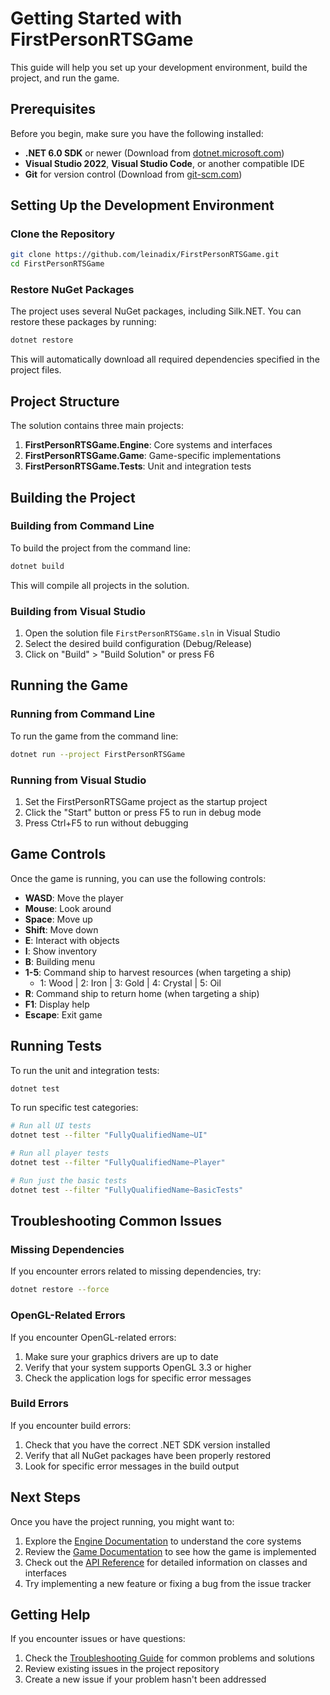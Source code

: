 # Getting Started with FirstPersonRTSGame

This guide will help you set up your development environment, build the project, and run the game.

## Prerequisites

Before you begin, make sure you have the following installed:

- **.NET 6.0 SDK** or newer (Download from [dotnet.microsoft.com](https://dotnet.microsoft.com/download))
- **Visual Studio 2022**, **Visual Studio Code**, or another compatible IDE
- **Git** for version control (Download from [git-scm.com](https://git-scm.com/downloads))

## Setting Up the Development Environment

### Clone the Repository

```bash
git clone https://github.com/leinadix/FirstPersonRTSGame.git
cd FirstPersonRTSGame
```

### Restore NuGet Packages

The project uses several NuGet packages, including Silk.NET. You can restore these packages by running:

```bash
dotnet restore
```

This will automatically download all required dependencies specified in the project files.

## Project Structure

The solution contains three main projects:

1. **FirstPersonRTSGame.Engine**: Core systems and interfaces
2. **FirstPersonRTSGame.Game**: Game-specific implementations
3. **FirstPersonRTSGame.Tests**: Unit and integration tests

## Building the Project

### Building from Command Line

To build the project from the command line:

```bash
dotnet build
```

This will compile all projects in the solution.

### Building from Visual Studio

1. Open the solution file `FirstPersonRTSGame.sln` in Visual Studio
2. Select the desired build configuration (Debug/Release)
3. Click on "Build" > "Build Solution" or press F6

## Running the Game

### Running from Command Line

To run the game from the command line:

```bash
dotnet run --project FirstPersonRTSGame
```

### Running from Visual Studio

1. Set the FirstPersonRTSGame project as the startup project
2. Click the "Start" button or press F5 to run in debug mode
3. Press Ctrl+F5 to run without debugging

## Game Controls

Once the game is running, you can use the following controls:

- **WASD**: Move the player
- **Mouse**: Look around
- **Space**: Move up
- **Shift**: Move down
- **E**: Interact with objects
- **I**: Show inventory
- **B**: Building menu
- **1-5**: Command ship to harvest resources (when targeting a ship)
  - 1: Wood | 2: Iron | 3: Gold | 4: Crystal | 5: Oil
- **R**: Command ship to return home (when targeting a ship)
- **F1**: Display help
- **Escape**: Exit game

## Running Tests

To run the unit and integration tests:

```bash
dotnet test
```

To run specific test categories:

```bash
# Run all UI tests
dotnet test --filter "FullyQualifiedName~UI"

# Run all player tests
dotnet test --filter "FullyQualifiedName~Player"

# Run just the basic tests
dotnet test --filter "FullyQualifiedName~BasicTests"
```

## Troubleshooting Common Issues

### Missing Dependencies

If you encounter errors related to missing dependencies, try:

```bash
dotnet restore --force
```

### OpenGL-Related Errors

If you encounter OpenGL-related errors:

1. Make sure your graphics drivers are up to date
2. Verify that your system supports OpenGL 3.3 or higher
3. Check the application logs for specific error messages

### Build Errors

If you encounter build errors:

1. Check that you have the correct .NET SDK version installed
2. Verify that all NuGet packages have been properly restored
3. Look for specific error messages in the build output

## Next Steps

Once you have the project running, you might want to:

1. Explore the [Engine Documentation](Engine/README.md) to understand the core systems
2. Review the [Game Documentation](Game/README.md) to see how the game is implemented
3. Check out the [API Reference](api-reference.md) for detailed information on classes and interfaces
4. Try implementing a new feature or fixing a bug from the issue tracker

## Getting Help

If you encounter issues or have questions:

1. Check the [Troubleshooting Guide](troubleshooting.md) for common problems and solutions
2. Review existing issues in the project repository
3. Create a new issue if your problem hasn't been addressed 